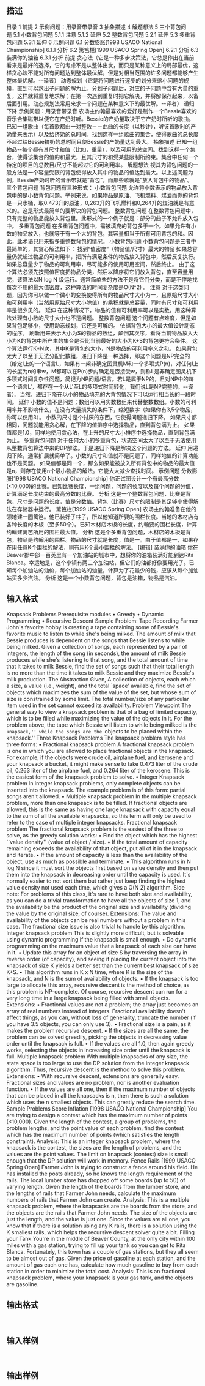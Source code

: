 ## 描述

目录 1 前提 2 示例问题：用录音带录音 3 抽象描述 4 解题想法 5 三个背包问题 5.1 小数背包问题 5.1.1 注意 5.1.2 延伸 5.2 整数背包问题 5.2.1 延伸 5.3 多重背包问题 5.3.1 延伸 6 示例问题 6.1 分数膨胀[1998 USACO National Championship] 6.1.1 分析 6.2 篱笆栏[1999 USACO Spring Open] 6.2.1 分析 6.3 装满你的油箱 6.3.1 分析 前提 贪心法（它是一种多步决策法，它总是作出在当前看来是最好的选择，它的考虑不是从整体出发，而只是某种意义上的局部最优，这样贪心法不能对所有问题达到整体最优解，但是对相当范围的许多问题都能够产生整体最优解。--译者） 动态规划（它是将问题进行逐步的划分来缩小问题的规模，直到可以求出子问题的解为止。分划子问题后，对应的子问题中含有大量的重复，这样就将重复地求解；在第一次遇到重复时把它解决，并将解保存起来，以备后面引用。动态规划法常用来求一个问题在某种意义下的最优解。--译者） 递归下降 示例问题：用录音带录音 农场主约翰最喜欢的爱好是制作一个Bessie喜欢的音乐合集磁带以便它在产奶时听。Bessie的产奶量取决于它产奶时所听的歌曲。已知一组歌曲（每首歌都由一对整数－－此曲的长度（以秒计），听该首歌时的产奶量来表示）以及给挤奶的总时间。找到这样一组歌曲的集合，使得歌曲的总长度不超过给Bessie挤奶的总时间且使Bessie的产奶量达到最大。 抽象描述 已知一组物品--每个都有其尺寸和值（比如，重量），以及可用的总空间。找到这样一个集合，使得该集合的值的和最大，且其尺寸的和受某些限制所约束。集合中任何一个特定的项目的总数目/尺寸不能超过它的可利用率。 解题想法 视其为背包问题的一般方法是一个容量受限的背包使得放入其中的物品的值达到最大。以上述问题为例，Bessie产奶时听的音乐带就是“背包”，而那些歌就是“放入背包中的物品”。 三个背包问题 背包问题有三种形式： 小数背包问题 允许将小数表示的物品放入背包中的是小数背包问题。举例来说，如果物品是原油、飞机燃料、煤油而你的背包是一只水桶，取0.473升的原油，0,263升的飞机燃料和0,264升的煤油就是有意义的。这是形式最简单的要解决的背包问题。 整数背包问题 在整数背包问题中，只有完整的物品能放入背包里。此形式的一个例子就是：部分的曲子不允许放入包中。 多重背包问题 在多重背包问题中，需被填充的背包多于一个。如果允许有小数的物品放入，也就等于有一个大的背包，其容量相当于所有可用背包的和。因此，此术语只用来指多重整数背包的情况。 小数背包问题 小数背包问题是三者中最简单的，其贪心解法如下： 找到“值密度”（物品值/尺寸）最大的物品 如果总容量仍就超过物品的可利用率，把所有满足条件的物品放入背包中，然后反复执行。 如果总容量少于物品的可利用率，尽可能多的使用可用空间，然后终止。 由于这个算法必须先按照值密度把物品分类，然后以降序将它们放入背包，直至容量用完，该算法以N log N 级运行。通常简单些的方法不是将它们分类，而是不停地找每次不用的最大值密度，这种算法的时间复杂度是O(N^2) 。 注意 对于这类问题，因为你可以做一个微小的变换使得所有的物品尺寸大小为一，且原始尺寸大小和可利用率（当然用原始尺寸大小除值）的乘积就是总容量，同时有尺寸和可利用率是很少见的。 延伸 在这种情况下，物品的值和可利用率可以是实数。用这种算法处理有小数的尺寸大小也不是问题。 整数背包问题 这个问题有点难度，但是如果背包足够小，使用动态规划，它还是可解的。 依据背包大小的最大值设计动态的程序。 刷新用来表示大小为S的物品的数组，颠倒其次序，看将当前物品放入大小为K的背包中所产生的集合是否比当前最好的大小为K+S的背包更符合条件。 这个算法运行K*N次，其中K是背包的大小，N是物品的可利用率义之和。 如果背包太大了以至于无法分配此数组，递归下降是一种选择，即这个问题是NP完全的（给定I上的一个语言L，如果有一架非确定图灵机M和一个多项式P(n)，对任何I上的长度为n的串w，M都可以在P(n)步内确定是否接受w，则称L是非确定图灵机下多项式时间复杂性问题，简记为NP问题/语言。若L是属于NP的，且对NP中的每一个语言L'，都存在一个从L'至L的多项式时间转化，我们说L是NP完整的。--译者）。当然，递归下降在以小的物品填充的大背包情况下可以运行相当长的一段时间。 延伸 小数的值不是问题；数组可以用实数数组来代替整数数组。小数的可利用率并不影响什么，在没有大量损失的条件下，缩短数字（如果你有3,5个物品，你可以仅用3）。 小数的尺寸是个讨厌的东西，它使得问题递归下降。 如果尺寸都相同，问题就能用贪心解，在下降的值排序中选择物品，直到背包满为止。 如果值都是1.0，同样地使用贪心法，在上升的尺寸大小排序中选择物品，直到背包满为止。 多重背包问题 对于任何大小的多重背包，状态空间太大了以至于无法使用从整数背包算法中来的DP解法。于是递归下降是解决这个问题的方法。 延伸 用递归下降，通常扩展就简单了。小数的尺寸和值就不是问题了，同样地值的计算功能也不是问题。 如果值都是同一个，那么如果能被放入所有背包中的物品的最大值是n，则存在使用n个最小物品的解法。它能大大减少查找时间。 示例问题 分数膨胀[1998 USACO National Championship] 你正试图设计一个有最高分数(<10,000)的比赛。已知比赛长度，一组问题，问题的长度以及每个问题的分值，计算满足长度约束的最高分数的比赛。 分析 这是一个整数背包问题，比赛是背包，尺寸是问题的长度，值是分数值。背包（比赛）尺寸的限制是其足够小使得解法在存储器中运行。 篱笆栏[1999 USACO Spring Open] 农场主约翰准备在他的领地建一圈篱笆。他已装好了柱子，所以他知道所要的围栏长度。当地的木材店有各种长度的木板（至多50个）。已知木材店木板的长度，约翰要的围栏长度，计算约翰建篱笆所用的围栏最大值。 分析 这是个多重背包问题，木材店的木板是背包，物品是约翰用的围栏。物品的尺寸就是长度，值是一。由于值都是一，如果存在用任意K个围栏的解法，则有用K个最小围栏的解法。 [编辑] 装满你的油箱 你在Beaver郡中部一百英里有一个加油站的城市中，想将你的油箱装满好能到达Rita Blanca。幸运地是，这个小镇有两三个加油站，但它们的油都好像要用光了。已知每个加油站的油价，每个加油站的油量，计算为了花最少的钱，应该从每个加油站买多少汽油。 分析 这是一个小数背包问题，背包是油箱，物品是汽油。 

## 输入格式

Knapsack Problems Prerequisite modules • Greedy • Dynamic Programming • Recursive Descent Sample Problem: Tape Recording Farmer John's favorite hobby is creating a tape containing some of Bessie's favorite music to listen to while she's being milked. The amount of milk that Bessie produces is dependent on the songs that Bessie listens to while being milked. Given a collection of songs, each represented by a pair of integers, the length of the song (in seconds), the amount of milk Bessie produces while she's listening to that song, and the total amount of time that it takes to milk Bessie, find the set of songs such that their total length is no more than the time it takes to milk Bessie and they maximize Bessie's milk production. The Abstraction Given, A collection of objects, each which a size, a value (i.e., weight), and the total `space' available, find the set of objects which maximizes the sum of the value of the set, but whose sum of size is constrained by some limit. The total number/size of any particular item used in the set cannot exceed its availability. Problem Viewpoint The general way to view a knapsack problem is that of a bag of limited capacity, which is to be filled while maximizing the value of the objects in it. For the problem above, the tape which Bessie will listen to while being milked is the ``knapsack,'' while the songs are the ``objects to be placed within the knapsack.'' Three Knapsack Problems The knapsack problem style has three forms: • Fractional knapsack problem A fractional knapsack problem is one in which you are allowed to place fractional objects in the knapsack. For example, if the objects were crude oil, airplane fuel, and kerosene and your knapsack a bucket, it might make sense to take 0.473 liter of the crude oil, 0.263 liter of the airplane fuel, and 0.264 liter of the kerosene. This is the easiest form of the knapsack problem to solve. • Integer Knapsack problem In integer knapsack problems, only complete objects can be inserted into the knapsack. The example problem is of this form: partial songs aren't allowed. • Multiple knapsack problem In the multiple knapsack problem, more than one knapsack is to be filled. If fractional objects are allowed, this is the same as having one large knapsack with capacity equal to the sum of all the available knapsacks, so this term will only be used to refer to the case of multiple integer knapsacks. Fractional knapsack problem The fractional knapsack problem is the easiest of the three to solve, as the greedy solution works: • Find the object which has the highest ``value density'' (value of object / size). • If the total amount of capacity remaining exceeds the availability of that object, put all of it in the knapsack and iterate. • If the amount of capacity is less than the availability of the object, use as much as possible and terminate. • This algorithm runs in N log N since it must sort the objects first based on value density and then put them into the knapsack in decreasing order until the capacity is used. It's normally easier to not sort them but rather just keep finding the highest value density not used each time, which gives a O(N 2) algorithm. Side note: For problems of this class, it's rare to have both size and availability, as you can do a trivial transformation to have all the objects of size 1, and the availability be the product of the original size and availability (dividing the value by the original size, of course). Extensions: The value and availability of the objects can be real numbers without a problem in this case. The fractional size issue is also trivial to handle by this algorithm. Integer knapsack problem This is slightly more difficult, but is solvable using dynamic programming if the knapsack is small enough. • Do dynamic programming on the maximum value that a knapsack of each size can have in it. • Update this array for an object of size S by traversing the array in reverse order (of capacity), and seeing if placing the current object into the knapsack of size K yields a better set than the current best knapsack of size K+S. • This algorithm runs in K x N time, where K is the size of the knapsack, and N is the sum of availability of objects. • If the knapsack is too large to allocate this array, recursive descent is the method of choice, as this problem is NP-complete. Of course, recursive descent can run for a very long time in a large knapsack being filled with small objects. Extensions: • Fractional values are not a problem; the array just becomes an array of real numbers instead of integers. Fractional availability doesn't affect things, as you can, without loss of generality, truncate the number (if you have 3.5 objects, you can only use 3). • Fractional size is a pain, as it makes the problem recursive descent. • If the sizes are all the same, the problem can be solved greedily, picking the objects in decreasing value order until the knapsack is full. • If the values are all 1.0, then again greedy works, selecting the objects in increasing size order until the knapsack is full. Multiple knapsack problem With multiple knapsacks of any size, the state space is too large to use the DP solution from the integer knapsack algorithm. Thus, recursive descent is the method to solve this problem. Extensions: • With recursive descent, extensions are generally easy. Fractional sizes and values are no problem, nor is another evaluation function. • If the values are all one, then if the maximum number of objects that can be placed in all the knapsacks is n, then there is such a solution which uses the n smallest objects. This can greatly reduce the search time. Sample Problems Score Inflation [1998 USACO National Championship] You are trying to design a contest which has the maximum number of points (<10,000). Given the length of the contest, a group of problems, the problem lengths, and the point value of each problem, find the contest which has the maximum number of points (which satisfies the length constraint). Analysis: This is an integer knapsack problem, where the knapsack is the contest, the sizes are the length of problems, and the values are the point values. The limit on knapsack (contest) size is small enough that the DP solution will work in memory. Fence Rails [1999 USACO Spring Open] Farmer John is trying to construct a fence around his field. He has installed the posts already, so he knows the length requirement of the rails. The local lumber store has dropped off some boards (up to 50) of varying length. Given the length of the boards from the lumber store, and the lengths of rails that Farmer John needs, calculate the maximum numbers of rails that Farmer John can create. Analysis: This is a multiple knapsack problem, where the knapsacks are the boards from the store, and the objects are the rails that Farmer John needs. The size of the objects are just the length, and the value is just one. Since the values are all one, you know that if there is a solution using any K rails, there is a solution using the K smallest rails, which helps the recursive descent solver quite a bit. Filling your Tank You're in the middle of Beaver County, at the only city within 100 miles with a gas station, trying to fill up your tank so you can get to Rita Blanca. Fortunately, this town has a couple of gas stations, but they all seem to be almost out of gas. Given the price of gasoline at each station, and the amount of gas each one has, calculate how much gasoline to buy from each station in order to minimize the total cost. Analysis: This is an fractional knapsack problem, where your knapsack is your gas tank, and the objects are gasoline. 

## 输出格式

 

## 输入样例

```plaintext
 
```

## 输出样例

```plaintext
 
```



 



 

